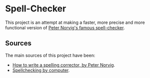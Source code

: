 # Spell-Checker

This project is an attempt at making a faster, more precise and more functional version of [Peter Norvig's famous spell-checker](http://norvig.com/spell-correct.html).

## Sources

The main sources of this project have been:
- [How to write a spelling corrector, by Peter Norvig](http://norvig.com/spell-correct.html).
- [Spellchecking by computer](https://www.dcs.bbk.ac.uk/~roger/spellchecking.html).

